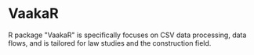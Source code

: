 # VaakaR
R package "VaakaR" is specifically focuses on CSV data processing, data flows, and is tailored for law studies and the construction field.
